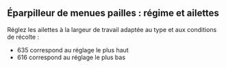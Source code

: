 ## Éparpilleur de menues pailles : régime et ailettes

Réglez les ailettes à la largeur de travail adaptée au type et aux conditions de récolte :

* 635 correspond au réglage le plus haut
* 616 correspond au réglage le plus bas